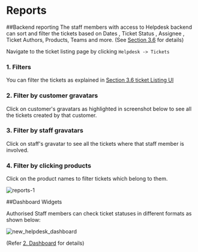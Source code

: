 # Reports

##Backend reporting
 The staff members with access to Helpdesk backend can sort and filter the tickets based on Dates , Ticket Status , Assignee , Ticket Authors, Products, Teams and more. (See [Section 3.6](http://docs.rtcamp.com/rtbiz/helpdesk/admin/tickets/ticket_listing_ui.html) for details)

Navigate to the ticket listing page by clicking ```Helpdesk -> Tickets```

### 1. Filters

You can filter the tickets as explained in [Section 3.6 ticket Listing UI](http://docs.rtcamp.com/rtbiz/helpdesk/admin/tickets/ticket_listing_ui.html#b-sorting-and-filters)


### 2. Filter by customer gravatars

Click on customer's gravatars as highlighted in screenshot below to see all the tickets created by that customer.

### 3. Filter by staff gravatars

Click on staff's gravatar to see all the tickets where that staff member is involved.

### 4. Filter by clicking products

Click on the product names to filter tickets which belong to them.

![reports-1](https://cloud.githubusercontent.com/assets/8191145/9361199/ee5a54a0-46b7-11e5-91cf-bdc128853961.png)


##Dashboard Widgets

Authorised Staff members can check ticket statuses  in different formats as shown below:

![new_helpdesk_dashboard](https://cloud.githubusercontent.com/assets/8191145/9268895/478ab92e-4281-11e5-8219-f601cf517148.png)


(Refer [2. Dashboard](http://docs.rtcamp.com/rtbiz/helpdesk/admin/dashboard.html) for details)
